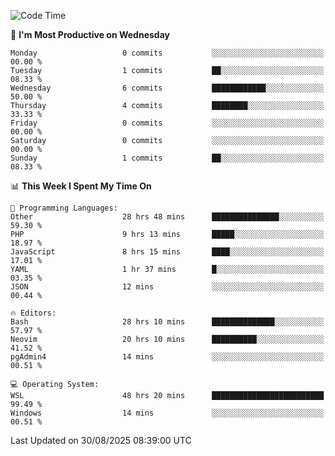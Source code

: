 <!--START_SECTION:waka-->
![Code Time](http://img.shields.io/badge/Code%20Time-5%2C707%20hrs%2015%20mins-blue)

📅 **I'm Most Productive on Wednesday** 

```text
Monday                   0 commits           ░░░░░░░░░░░░░░░░░░░░░░░░░   00.00 % 
Tuesday                  1 commits           ██░░░░░░░░░░░░░░░░░░░░░░░   08.33 % 
Wednesday                6 commits           ████████████░░░░░░░░░░░░░   50.00 % 
Thursday                 4 commits           ████████░░░░░░░░░░░░░░░░░   33.33 % 
Friday                   0 commits           ░░░░░░░░░░░░░░░░░░░░░░░░░   00.00 % 
Saturday                 0 commits           ░░░░░░░░░░░░░░░░░░░░░░░░░   00.00 % 
Sunday                   1 commits           ██░░░░░░░░░░░░░░░░░░░░░░░   08.33 % 
```


📊 **This Week I Spent My Time On** 

```text
💬 Programming Languages: 
Other                    28 hrs 48 mins      ███████████████░░░░░░░░░░   59.30 % 
PHP                      9 hrs 13 mins       █████░░░░░░░░░░░░░░░░░░░░   18.97 % 
JavaScript               8 hrs 15 mins       ████░░░░░░░░░░░░░░░░░░░░░   17.01 % 
YAML                     1 hr 37 mins        █░░░░░░░░░░░░░░░░░░░░░░░░   03.35 % 
JSON                     12 mins             ░░░░░░░░░░░░░░░░░░░░░░░░░   00.44 % 

🔥 Editors: 
Bash                     28 hrs 10 mins      ██████████████░░░░░░░░░░░   57.97 % 
Neovim                   20 hrs 10 mins      ██████████░░░░░░░░░░░░░░░   41.52 % 
pgAdmin4                 14 mins             ░░░░░░░░░░░░░░░░░░░░░░░░░   00.51 % 

💻 Operating System: 
WSL                      48 hrs 20 mins      █████████████████████████   99.49 % 
Windows                  14 mins             ░░░░░░░░░░░░░░░░░░░░░░░░░   00.51 % 
```


 Last Updated on 30/08/2025 08:39:00 UTC
<!--END_SECTION:waka-->
